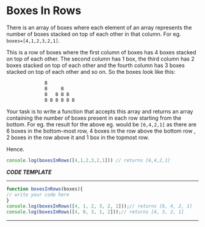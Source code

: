 # Boxes In Rows

There is an array of boxes where each element of an array represents the number of boxes stacked on top of each other in that column.
For eg. `boxes=[4,1,2,3,2,1]`.

This is a row of boxes where the first column of boxes has 4 boxes stacked on top of each other. The second column has 1 box, the third column
has 2 boxes stacked on top of each other and the fourth column has 3 boxes stacked on top of each other and so on.
So the boxes look like this:
```js
              B
              B     B
              B   B B B
              B B B B B B
 ```
 Your task is to write a function that accepts this array and returns an array containing the number of boxes present in each row starting 
 from the bottom.
 For eg. the result for the above eg. would be `[6,4,2,1]` as there are 6 boxes in the bottom-most row, 4 boxes in the row above the bottom row , 2 boxes in the row above it and 1 box in the topmost row.
 
 Hence.
 ```js
 console.log(boxesInRows([4,1,2,3,2,1])) // returns [6,4,2,1]
 ```
 ***CODE TEMPLATE***
 **************************
 ```js
 function boxesInRows(boxes){
 // write your code here
 }
 console.log(boxesInRows([4, 1, 2, 3, 2, 1]));// returns [6, 4, 2, 1]
 console.log(boxesInRows([4, 0, 3, 1, 2]));// returns [4, 3, 2, 1]
 ```
 **************************
